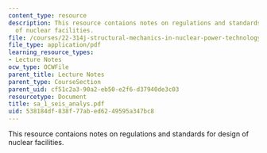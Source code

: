 ```yaml
---
content_type: resource
description: This resource contaions notes on regulations and standards for design
  of nuclear facilities.
file: /courses/22-314j-structural-mechanics-in-nuclear-power-technology-fall-2006/538184df838f77abed6249595a347bc8_sa_1_seis_analys.pdf
file_type: application/pdf
learning_resource_types:
- Lecture Notes
ocw_type: OCWFile
parent_title: Lecture Notes
parent_type: CourseSection
parent_uid: cf51c2a3-90a2-eb50-e2f6-d37940de3c03
resourcetype: Document
title: sa_1_seis_analys.pdf
uid: 538184df-838f-77ab-ed62-49595a347bc8
---
```

This resource contaions notes on regulations and standards for design of nuclear facilities.

